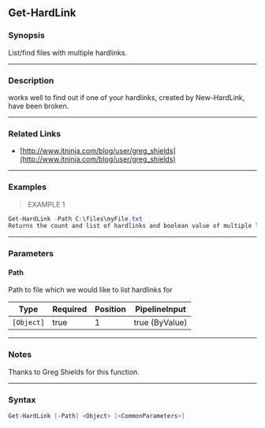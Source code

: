 Get-HardLink
------------

### Synopsis
List/find files with multiple hardlinks.

---

### Description

works well to find out if one of your hardlinks, created by New-HardLink, have been broken.

---

### Related Links
* [http://www.itninja.com/blog/user/greg_shields](http://www.itninja.com/blog/user/greg_shields)

---

### Examples
> EXAMPLE 1

```PowerShell
Get-HardLink -Path C:\files\myFile.txt
Returns the count and list of hardlinks and boolean value of multiple links
```

---

### Parameters
#### **Path**
Path to file which we would like to list hardlinks for

|Type      |Required|Position|PipelineInput |
|----------|--------|--------|--------------|
|`[Object]`|true    |1       |true (ByValue)|

---

### Notes
Thanks to Greg Shields for this function.

---

### Syntax
```PowerShell
Get-HardLink [-Path] <Object> [<CommonParameters>]
```
